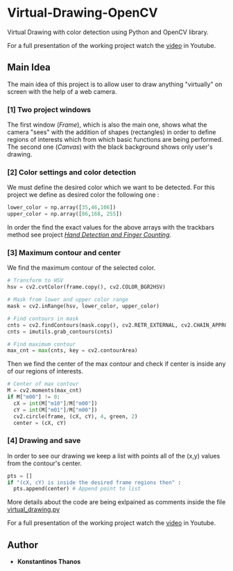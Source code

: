 # Virtual-Drawing-OpenCV
Virtual Drawing with color detection using Python and OpenCV library.

For a full presentation of the working project watch the [video]() in Youtube.

## Main Idea
The main idea of this project is to allow user to draw anything "virtually" on screen with the help of a web camera.

### [1] Two project windows
The first window (_Frame_), which is also the main one, shows what the camera "sees" with the addition of shapes (rectangles) in order to define regions of interests which from which basic functions are being performed. The second one (_Canvas_) with the black background shows only user's drawing. 

### [2] Color settings and color detection
We must define the desired color which we want to be detected. For this project we define as desired color the following one :
```python
lower_color = np.array([35,46,106])
upper_color = np.array([86,168, 255])
```
In order the find the exact values for the above arrays with the trackbars method see project *[Hand Detection and Finger Counting](https://github.com/kostasthanos/Hand-Detection-and-Finger-Counting)*.

### [3] Maximum contour and center
We find the maximum contour of the selected color. 
```python
# Transform to HSV
hsv = cv2.cvtColor(frame.copy(), cv2.COLOR_BGR2HSV)

# Mask from lower and upper color range
mask = cv2.inRange(hsv, lower_color, upper_color)

# Find contours in mask
cnts = cv2.findContours(mask.copy(), cv2.RETR_EXTERNAL, cv2.CHAIN_APPROX_SIMPLE)
cnts = imutils.grab_contours(cnts)

# Find maximum contour
max_cnt = max(cnts, key = cv2.contourArea)
```

Then we find the center of the max contour and check if center is inside any of our regions of interests.
```python
# Center of max contour
M = cv2.moments(max_cnt)
if M["m00"] != 0:
  cX = int(M["m10"]/M["m00"])
  cY = int(M["m01"]/M["m00"])
  cv2.circle(frame, (cX, cY), 4, green, 2)
  center = (cX, cY)
```

### [4] Drawing and save
In order to see our drawing we keep a list with points all of the (x,y) values from the contour's center.
```python
pts = []
if "(cX, cY) is inside the desired frame regions then" :
  pts.append(center) # Append point to list
```

More details about the code are being exlpained as comments inside the file [virtual_drawing.py](https://github.com/kostasthanos/Virtual-Drawing-OpenCV/blob/main/virtual_drawing.py)

For a full presentation of the working project watch the [video]() in Youtube.

## Author
* **Konstantinos Thanos**
